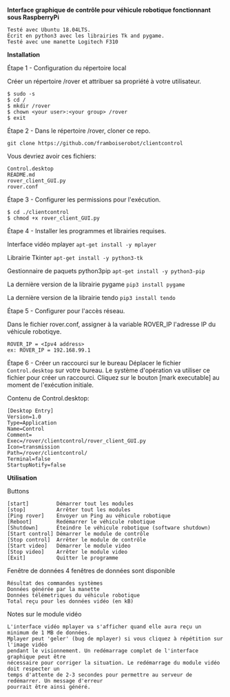 **Interface graphique de contrôle pour véhicule robotique fonctionnant sous RaspberryPi**
  ```
  Testé avec Ubuntu 18.04LTS.
  Écrit en python3 avec les librairies Tk and pygame.
  Testé avec une manette Logitech F310
  ```
  
**Installation**

Étape 1 - Configuration du répertoire local

Créer un répertoire /rover et attribuer sa propriété à votre utilisateur.

  ```
  $ sudo -s 
  $ cd /
  $ mkdir /rover
  $ chown <your user>:<your group> /rover
  $ exit
  ```

Étape 2 - Dans le répertoire /rover, cloner ce repo.

  ```git clone https://github.com/framboiserobot/clientcontrol```
  
Vous devriez avoir ces fichiers:
  ```
  Control.desktop
  README.md
  rover_client_GUI.py
  rover.conf
  ```
  
Étape 3 - Configurer les permissions pour l'exécution.

  ```
  $ cd ./clientcontrol
  $ chmod +x rover_client_GUI.py
  ```

Étape 4 - Installer les programmes et librairies requises.

Interface vidéo mplayer
  ```apt-get install -y mplayer```

Librairie Tkinter
  ```apt-get install -y python3-tk```

Gestionnaire de paquets python3pip
  ```apt-get install -y python3-pip```

La dernière version de la librairie pygame
  ```pip3 install pygame```

La dernière version de la librairie tendo
  ```pip3 install tendo```
  
Étape 5 - Configurer pour l'accès réseau. 

Dans le fichier rover.conf, assigner à la variable ROVER_IP l'adresse IP du véhicule robotiqye.
  ```
  ROVER_IP = <Ipv4 address>
  ex: ROVER_IP = 192.168.99.1
  ```
  
Étape 6 - Créer un raccourci sur le bureau 
Déplacer le fichier ```Control.desktop``` sur votre bureau. Le système d'opération va utiliser ce fichier pour créer un raccourci. Cliquez sur le bouton [mark executable] au moment de l'exécution initiale.

  Contenu de Control.desktop:
  
  ```
  [Desktop Entry]
  Version=1.0
  Type=Application
  Name=Control
  Comment=
  Exec=/rover/clientcontrol/rover_client_GUI.py
  Icon=transmission
  Path=/rover/clientcontrol/
  Terminal=false
  StartupNotify=false

  ```
 
**Utilisation**

Buttons 
```
[start]         Démarrer tout les modules
[stop]          Arrêter tout les modules
[Ping rover]    Envoyer un Ping au véhicule robotique
[Reboot]        Redémarrer le véhicule robotique
[Shutdown]      Éteindre le véhicule robotique (software shutdown)
[Start control] Démarrer le module de contrôle
[Stop control]  Arrêter le module de contrôle
[Start video]   Démarrer le module video
[Stop video]    Arrêter le module video
[Exit]          Quitter le programme
```

Fenêtre de données
4 fenêtres de données sont disponible
```
Résultat des commandes systèmes
Données générée par la manette
Données télémetriques du véhicule robotique
Total reçu pour les données vidéo (en kB) 
```
Notes sur le module vidéo 
```
L'interface vidéo mplayer va s'afficher quand elle aura reçu un minimum de 1 MB de données.
Mplayer peut 'geler' (bug de mplayer) si vous cliquez à répétition sur l'image vidéo 
pendant le visionnement. Un redémarrage complet de l'interface graphique peut être 
nécessaire pour corriger la situation. Le redémarrage du module vidéo doit respecter un 
temps d'attente de 2-3 secondes pour permettre au serveur de redémarrer. Un message d'erreur
pourrait être ainsi généré.
```
